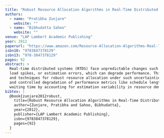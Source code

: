 ```yaml
---
title: "Robust Resource Allocation Algorithms in Real‑Time Distributed System"
authors:
  - name: "Pratibha Zunjare"
    website: ""
  - name: "Bibhudatta Sahoo"
    website: ""
venue: "LAP Lambert Academic Publishing"
year: 2012
paperurl: "https://www.amazon.com/Resource-Allocation-Algorithms-Real-Time-Distributed/dp/3847378120"
isbn10: "9783847378129"
isbn13: "978-3847378129"
pages: 92
abstract: >
  Real-time distributed systems (RTDS) face unpredictable changes such as machine failures,
  load spikes, or estimation errors, which can degrade performance. This book presents algorithms
  and techniques for robust resource allocation under such uncertainties, ensuring stability
  and controlled degradation of performance metrics like schedule length, load balance, and queue
  waiting time by accounting for estimation variability in resource demands.
bibtex: |
  @book{zunjare2012robust,
    title={Robust Resource Allocation Algorithms in Real‑Time Distributed System: Robust Resource allocation Techniques},
    author={Zunjare, Pratibha and Sahoo, Bibhudatta},
    year={2012},
    publisher={LAP Lambert Academic Publishing},
    isbn={9783847378129},
    pages={92}
  }
---
```


